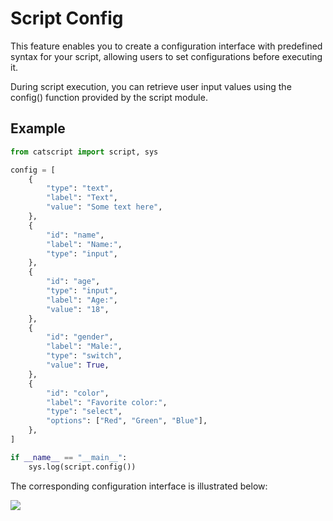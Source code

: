 # Script Config

This feature enables you to create a configuration interface with predefined syntax for your script, allowing users to set configurations before executing it.

During script execution, you can retrieve user input values using the config() function provided by the script module.

## Example

```python
from catscript import script, sys

config = [
    {
        "type": "text",
        "label": "Text",
        "value": "Some text here",
    },
    {
        "id": "name",
        "label": "Name:",
        "type": "input",
    },
    {
        "id": "age",
        "type": "input",
        "label": "Age:",
        "value": "18",
    },
    {
        "id": "gender",
        "label": "Male:",
        "type": "switch",
        "value": True,
    },
    {
        "id": "color",
        "label": "Favorite color:",
        "type": "select",
        "options": ["Red", "Green", "Blue"],
    },
]

if __name__ == "__main__":
    sys.log(script.config())
```

The corresponding configuration interface is illustrated below:

![](/dev/config.png)